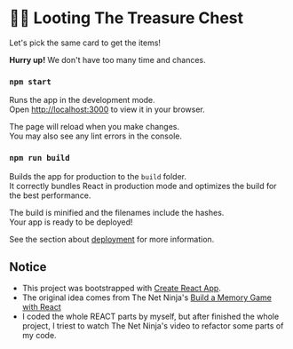 # 🏴‍☠️ Looting The Treasure Chest

Let's pick the same card to get the items!

**Hurry up!** We don't have too many time and chances.

### `npm start`

Runs the app in the development mode.\
Open [http://localhost:3000](http://localhost:3000) to view it in your browser.

The page will reload when you make changes.\
You may also see any lint errors in the console.

### `npm run build`

Builds the app for production to the `build` folder.\
It correctly bundles React in production mode and optimizes the build for the best performance.

The build is minified and the filenames include the hashes.\
Your app is ready to be deployed!

See the section about [deployment](https://facebook.github.io/create-react-app/docs/deployment) for more information.

## Notice
- This project was bootstrapped with [Create React App](https://github.com/facebook/create-react-app).
- The original idea comes from The Net Ninja's [Build a Memory Game with React](https://www.youtube.com/watch?v=ZCKohZwGZMw&list=PL4cUxeGkcC9iQ7g2eoNXHCJBBBz40S_Lm)
- I coded the whole REACT parts by myself, but after finished the whole project, I triest to watch The Net Ninja's video to refactor some parts of my code.